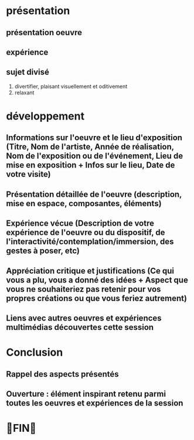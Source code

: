 # présentation
## présentation oeuvre
## expérience 


## sujet divisé
1. divertifier, plaisant visuellement et oditivement
2. relaxant

# développement
## Informations sur l'oeuvre et le lieu d'exposition (Titre, Nom de l'artiste, Année de réalisation, Nom de l'exposition ou de l'événement, Lieu de mise en exposition + Infos sur le lieu, Date de votre visite)
##  Présentation détaillée de l'oeuvre (description, mise en espace, composantes, éléments)
## Expérience vécue (Description de votre expérience de l'oeuvre ou du dispositif, de l'interactivité/contemplation/immersion, des gestes à poser, etc)
## Appréciation critique et justifications (Ce qui vous a plu, vous a donné des idées + Aspect que vous ne souhaiteriez pas retenir pour vos propres créations ou que vous feriez autrement)
## Liens avec autres oeuvres et expériences multimédias découvertes cette session
# Conclusion 
## Rappel des aspects présentés
## Ouverture : élément inspirant retenu parmi toutes les oeuvres et expériences de la session
  
  
  # 🥇FIN🥇
